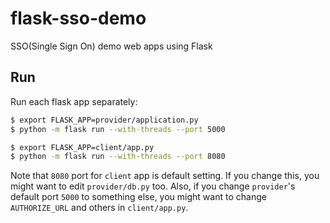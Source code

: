 # flask-sso-demo

SSO(Single Sign On) demo web apps using Flask

## Run

Run each flask app separately:

```bash
$ export FLASK_APP=provider/application.py
$ python -m flask run --with-threads --port 5000
```

```bash
$ export FLASK_APP=client/app.py
$ python -m flask run --with-threads --port 8080
```

Note that `8080` port for `client` app is default setting.
If you change this, you might want to edit `provider/db.py` too.
Also, if you change `provider`'s default port `5000` to something else,
you might want to change `AUTHORIZE_URL` and others in `client/app.py`.
